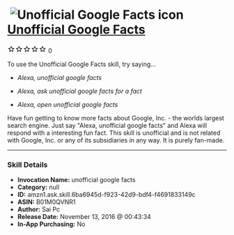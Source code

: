 # &nbsp;<img src="skill_icon" alt="Unofficial Google Facts icon" width="36"> [Unofficial Google Facts](http://alexa.amazon.com/#skills/amzn1.ask.skill.6ba6945d-f923-42d9-bdf4-f4691833149c)
![0 stars](../../images/ic_star_border_black_18dp_1x.png)![0 stars](../../images/ic_star_border_black_18dp_1x.png)![0 stars](../../images/ic_star_border_black_18dp_1x.png)![0 stars](../../images/ic_star_border_black_18dp_1x.png)![0 stars](../../images/ic_star_border_black_18dp_1x.png) 0

To use the Unofficial Google Facts skill, try saying...

* *Alexa, unofficial google facts*

* *Alexa, ask unofficial google facts for a fact*

* *Alexa, open unofficial google facts*

Have fun getting to know more facts about Google, Inc. - the worlds largest search engine. Just say "Alexa, unofficial google facts" and Alexa will respond with a interesting fun fact. This skill is unofficial and is not related with Google, Inc. or any of its subsidiaries in any way. It is purely fan-made.

***

### Skill Details

* **Invocation Name:** unofficial google facts
* **Category:** null
* **ID:** amzn1.ask.skill.6ba6945d-f923-42d9-bdf4-f4691833149c
* **ASIN:** B01M0QVNR1
* **Author:** Sai Pc
* **Release Date:** November 13, 2016 @ 00:43:34
* **In-App Purchasing:** No
